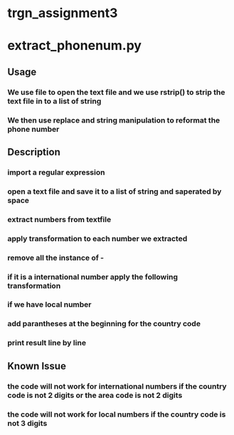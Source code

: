 # trgn_assignment3
# extract_phonenum.py
## Usage
### We use file to open the text file and we use rstrip() to strip the text file in to a list of string
### We then use replace and string manipulation to reformat the phone number
## Description
### import a regular expression
### open a text file and save it to a list of string and saperated by space
### extract numbers from textfile
### apply transformation to each number we extracted 
### remove all the instance of -
### if it is a international number apply the following transformation 
### if we have local number 
### add parantheses at the beginning for the country code
### print result line by line
## Known Issue
### the code will not work for international numbers if the country code is not 2 digits or the area code is not 2 digits
### the code will not work for local numbers if the country code is not 3 digits
